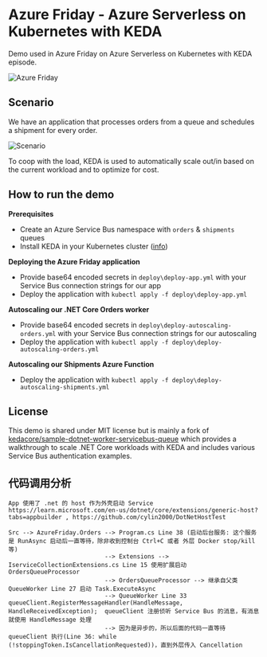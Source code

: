 # Azure Friday - Azure Serverless on Kubernetes with KEDA

Demo used in Azure Friday on Azure Serverless on Kubernetes with KEDA episode.

![Azure Friday](./media/azure-friday-logo.png)

## Scenario

We have an application that processes orders from a queue and schedules a shipment for every order.

![Scenario](./media/scenario.png)

To coop with the load, KEDA is used to automatically scale out/in based on the current workload and to optimize for cost.

## How to run the demo

**Prerequisites**
- Create an Azure Service Bus namespace with `orders` & `shipments` queues
- Install KEDA in your Kubernetes cluster ([info](https://keda.sh/docs/2.0/deploy/))

**Deploying the Azure Friday application**
- Provide base64 encoded secrets in `deploy\deploy-app.yml` with your Service Bus connection strings for our app
- Deploy the application with `kubectl apply -f deploy\deploy-app.yml`

**Autoscaling our .NET Core Orders worker**
- Provide base64 encoded secrets in `deploy\deploy-autoscaling-orders.yml` with your Service Bus connection strings for our autoscaling
- Deploy the application with `kubectl apply -f deploy\deploy-autoscaling-orders.yml`

**Autoscaling our Shipments Azure Function**
- Deploy the application with `kubectl apply -f deploy\deploy-autoscaling-shipments.yml`

## License

This demo is shared under MIT license but is mainly a fork of [kedacore/sample-dotnet-worker-servicebus-queue](https://github.com/kedacore/sample-dotnet-worker-servicebus-queue) which provides a walkthrough to scale .NET Core workloads with KEDA and includes various Service Bus authentication examples.


## 代码调用分析
```
App 使用了 .net 的 host 作为外壳启动 Service https://learn.microsoft.com/en-us/dotnet/core/extensions/generic-host?tabs=appbuilder , https://github.com/cylin2000/DotNetHostTest

Src --> AzureFriday.Orders --> Program.cs Line 38 (启动后台服务: 这个服务是 RunAsync 启动后一直等待，除非收到控制台 Ctrl+C 或者 外层 Docker stop/kill 等) 
                           --> Extensions --> IserviceCollectionExtensions.cs Line 15 使用扩展启动 OrdersQueueProcessor 
                           --> OrdersQueueProcessor --> 继承自父类 QueueWorker Line 27 启动 Task.ExecuteAsync
                           --> QueueWorker Line 33  queueClient.RegisterMessageHandler(HandleMessage, HandleReceivedException);  queueClient 注册侦听 Service Bus 的消息，有消息就使用 HandleMessage 处理
                           --> 因为是异步的，所以后面的代码一直等待 queueClient 执行(Line 36: while (!stoppingToken.IsCancellationRequested))，直到外层传入 Cancellation
```
